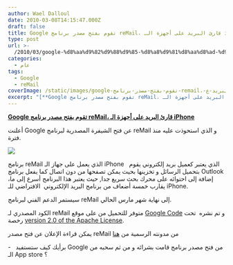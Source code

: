 ```yaml
---
author: Wael Dalloul
date: 2010-03-08T14:15:47.000Z
draft: false
title: Google تقوم بفتح مصدر برنامج reMail، قارئ البريد على أجهزة الـ iPhone
type: post
url: >-
  /2010/03/google-%d8%aa%d9%82%d9%88%d9%85-%d8%a8%d9%81%d8%aa%d8%ad-%d9%85%d8%b5%d8%af%d8%b1-%d8%a8%d8%b1%d9%86%d8%a7%d9%85%d8%ac-remail%d8%8c-%d9%82%d8%a7%d8%b1%d8%a6-%d8%a7%d9%84%d8%a8%d8%b1%d9%8a%d8%af-%d8%b9/
categories:
  - عام
tags:
  - Google
  - reMail
coverImage: /static/images/google-تقوم-بفتح-مصدر-برنامج-remail،-قارئ-البريد-ع/reMail.png
excerpt: "[**Google تقوم بفتح مصدر برنامج reMail، قارئ البريد على أجهزة الـ iPhone**](https://www.it-scoop.com/2010/03/google-%d8%aa%d9%82%d9%88%d9%85-%d8%a8%d9%81%d8%aa%d8%ad-%d9%85%d8%b5%d8%af%d8%b1-%d8%a8%d8%b1%d9%86%d8%a7%d9%85%d8%ac-remail%d8%8c-%d9%82%d8%a7%d8%b1%d8%a6-%d8%a7%d9%84%d8%a8%d8%b1%d9%8a%d8%af-%d8%b9/)\n\nأعلنت Google عن فتح الشيفرة المصدرية لبرنامج reMail و الذي استحوذت عليه منذ فترة.\n\n\n\nبرنامج reMail الذي يعمل على جهاز الـ iPhone\_\_ الذي يعتبر كعميل بريد إلكتروني يقوم بتحميل الرسائل"
---
```

[**Google تقوم بفتح مصدر برنامج reMail، قارئ البريد على أجهزة الـ iPhone**](https://www.it-scoop.com/2010/03/google-%d8%aa%d9%82%d9%88%d9%85-%d8%a8%d9%81%d8%aa%d8%ad-%d9%85%d8%b5%d8%af%d8%b1-%d8%a8%d8%b1%d9%86%d8%a7%d9%85%d8%ac-remail%d8%8c-%d9%82%d8%a7%d8%b1%d8%a6-%d8%a7%d9%84%d8%a8%d8%b1%d9%8a%d8%af-%d8%b9/)

أعلنت Google عن فتح الشيفرة المصدرية لبرنامج reMail و الذي استحوذت عليه منذ فترة.

![](/static/images/google-تقوم-بفتح-مصدر-برنامج-remail،-قارئ-البريد-ع/reMail.png)

برنامج reMail الذي يعمل على جهاز الـ iPhone   الذي يعتبر كعميل بريد إلكتروني يقوم بتحميل الرسائل و تخزينها بحيث يمكن تصفحها من دون اتصال كما يفعل برنامج Outlook ،إضافة إلى احتوائه على محرك بحث سريع جدا, حيث يعتبر هذا البرنامج أسرع إلى ما يقارب خمسة أضعاف من برنامج البريد الإلكتروني  الافتراضي للـ iPhone.

سيستمر الدعم الفني لبرنامج reMail إلى نهاية شهر مارس الحالي.

الكود المصدري لـ reMail متوفر للتحميل من على موقع [Google Code](http://code.google.com/p/remail-iphone/) و تم نشره  تحت رخصة [version 2.0 of the Apache License](http://www.apache.org/licenses/LICENSE-2.0.html).

يمكن قراءة الإعلان عن فتح مصدر reMail من مدونته الرسمية من [هنا](http://www.remail.com/blog/posts/170028)

\-   برأيك كيف ستستفيد Google من فتح مصدر برنامج قامت بشرائه و من ثم سحبه من الـ App store ؟
